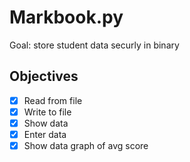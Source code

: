 # Markbook.py

Goal: store student data securly in binary

## Objectives

- [X] Read from file
- [X] Write to file
- [X] Show data
- [X] Enter data
- [X] Show data graph of avg score
